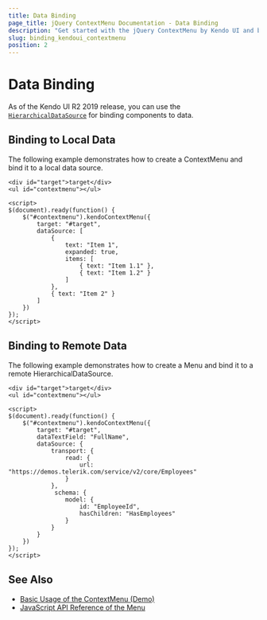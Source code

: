 ```yaml
---
title: Data Binding
page_title: jQuery ContextMenu Documentation - Data Binding
description: "Get started with the jQuery ContextMenu by Kendo UI and bind the component to local data arrays or remote data services."
slug: binding_kendoui_contextmenu
position: 2
---
```


# Data Binding

As of the Kendo UI R2 2019 release, you can use the [`HierarchicalDataSource`](/api/framework/hierarchicaldatasource) for binding components to data.

## Binding to Local Data

The following example demonstrates how to create a ContextMenu and bind it to a local data source.

    <div id="target">target</div>
    <ul id="contextmenu"></ul>

    <script>
    $(document).ready(function() {
        $("#contextmenu").kendoContextMenu({
            target: "#target",
            dataSource: [
                {
                    text: "Item 1",
                    expanded: true,
                    items: [
                        { text: "Item 1.1" },
                        { text: "Item 1.2" }
                    ]
                },
                { text: "Item 2" }
            ]
        })
    });
    </script>

## Binding to Remote Data

The following example demonstrates how to create a Menu and bind it to a remote HierarchicalDataSource.

    <div id="target">target</div>
    <ul id="contextmenu"></ul>

    <script>
    $(document).ready(function() {
        $("#contextmenu").kendoContextMenu({
            target: "#target",
            dataTextField: "FullName",
            dataSource: {
                transport: {
                    read: {
                        url: "https://demos.telerik.com/service/v2/core/Employees"
                    }
                },
                 schema: {
                    model: {
                        id: "EmployeeId",
                        hasChildren: "HasEmployees"
                    }
                }
            }
        })
    });
    </script>

## See Also

* [Basic Usage of the ContextMenu (Demo)](https://demos.telerik.com/kendo-ui/menu/context-menu)
* [JavaScript API Reference of the Menu](/api/javascript/ui/menu)
